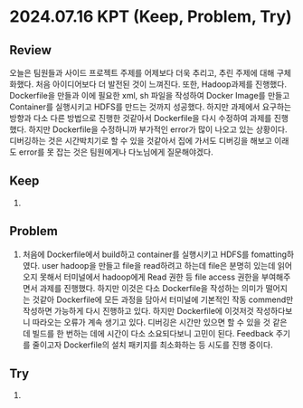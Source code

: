 2024.07.16     KPT (Keep, Problem, Try)
========================================

Review
-----
오늘은 팀원들과 사이드 프로젝트 주제를 어제보다 더욱 추리고, 추린 주제에 대해 구체화했다. 처음 아이디어보다 더 발전된 것이 느껴진다.
또한, Hadoop과제를 진행했다. Dockerfile을 만들과 이에 필요한 xml, sh 파일을 작성하여 Docker Image를 만들고 Container를 실행시키고 HDFS를 만드는 것까지 성공했다. 하지만 과제에서 요구하는 방향과 다소 다른 방법으로 진행한 것같아서 Dockerfile을 다시 수정하여 과제를 진행했다. 하지만 Dockerfile을 수정하니까 부가적인 error가 많이 나오고 있는 상황이다. 디버깅하는 것은 시간박치기로 할 수 있을 것같아서 집에 가서도 디버깅을 해보고 이래도 error를 못 잡는 것은 팀원에게나 다노님에게 질문해야겠다.

Keep
----
1. 

Problem
-------
1. 처음에 Dockerfile에서 build하고 container를 실행시키고 HDFS를 fomatting하였다. user hadoop을 만들고 file을 read하려고 하는데 file은 분명히 있는데 읽어오지 못해서 터미널에서 hadoop에게 Read 권한 등 file access 권한을 부여해주면서 과제를 진행했다. 하지만 이것은 다소 Dockerfile을 작성하는 의미가 떨어지는 것같아 Dockerfile에 모든 과정을 담아서 터미널에 기본적인 작동 commend만 작성하면 가능하게 다시 진행하고 있다. 하지만 Dockerfile에 이것저것 작성하다보니 따라오는 오류가 계속 생기고 있다. 디버깅은 시간만 있으면 할 수 있을 것 같은데 빌드를 한 번하는 데에 시간이 다소 소요되다보니 고민이 된다. Feedback 주기를 줄이고자 Dockerfile의 설치 패키지를 최소화하는 등 시도를 진행 중이다.

Try
---
1. 